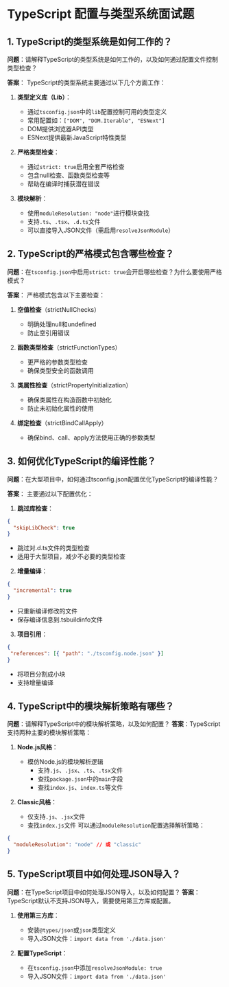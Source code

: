 # TypeScript 配置与类型系统面试题

## 1. TypeScript的类型系统是如何工作的？

**问题**：请解释TypeScript的类型系统是如何工作的，以及如何通过配置文件控制类型检查？

**答案**：
TypeScript的类型系统主要通过以下几个方面工作：

1. **类型定义库（Lib）**：
   - 通过`tsconfig.json`中的`lib`配置控制可用的类型定义
   - 常用配置如：`["DOM", "DOM.Iterable", "ESNext"]`
   - DOM提供浏览器API类型
   - ESNext提供最新JavaScript特性类型

2. **严格类型检查**：
   - 通过`strict: true`启用全套严格检查
   - 包含null检查、函数类型检查等
   - 帮助在编译时捕获潜在错误

3. **模块解析**：
   - 使用`moduleResolution: "node"`进行模块查找
   - 支持`.ts`、`.tsx`、`.d.ts`文件
   - 可以直接导入JSON文件（需启用`resolveJsonModule`）

## 2. TypeScript的严格模式包含哪些检查？

**问题**：在`tsconfig.json`中启用`strict: true`会开启哪些检查？为什么要使用严格模式？

**答案**：
严格模式包含以下主要检查：

1. **空值检查**（strictNullChecks）
   - 明确处理null和undefined
   - 防止空引用错误

2. **函数类型检查**（strictFunctionTypes）
   - 更严格的参数类型检查
   - 确保类型安全的函数调用

3. **类属性检查**（strictPropertyInitialization）
   - 确保类属性在构造函数中初始化
   - 防止未初始化属性的使用

4. **绑定检查**（strictBindCallApply）
   - 确保bind、call、apply方法使用正确的参数类型

## 3. 如何优化TypeScript的编译性能？

**问题**：在大型项目中，如何通过tsconfig.json配置优化TypeScript的编译性能？

**答案**：
主要通过以下配置优化：

1. **跳过库检查**：
```json
{
  "skipLibCheck": true
}
```
   - 跳过对.d.ts文件的类型检查
   - 适用于大型项目，减少不必要的类型检查

2. **增量编译**：
```json
{
  "incremental": true
}
```
   - 只重新编译修改的文件
   - 保存编译信息到.tsbuildinfo文件
3.  **项目引用**：  
```json
{
 "references": [{ "path": "./tsconfig.node.json" }]
}
``` 
   - 将项目分割成小块
   - 支持增量编译

## 4. TypeScript中的模块解析策略有哪些？
**问题**：请解释TypeScript中的模块解析策略，以及如何配置？
**答案**：TypeScript支持两种主要的模块解析策略：
1. **Node.js风格**：
    - 模仿Node.js的模块解析逻辑
        - 支持`.js`、`.jsx`、`.ts`、`.tsx`文件
        - 查找`package.json`中的`main`字段
        - 查找`index.js`、`index.ts`等文件
  
2. **Classic风格**：
   - 仅支持`.js`、`.jsx`文件
   - 查找`index.js`文件
可以通过`moduleResolution`配置选择解析策略：
```json
{
  "moduleResolution": "node" // 或 "classic"
}
```
## 5. TypeScript项目中如何处理JSON导入？
**问题**：在TypeScript项目中如何处理JSON导入，以及如何配置？
**答案**：
TypeScript默认不支持JSON导入，需要使用第三方库或配置。
1. **使用第三方库**：
   - 安装`@types/json`或`json`类型定义
   - 导入JSON文件：`import data from './data.json'`

2. **配置TypeScript**：
   - 在`tsconfig.json`中添加`resolveJsonModule: true`
   - 导入JSON文件：`import data from './data.json'`
   
